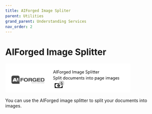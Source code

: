 ```yaml
---
title: AIForged Image Spliter
parent: Utilities
grand_parent: Understanding Services
nav_order: 2
---
```


# AIForged Image Splitter

![](<../../.gitbook/assets/51 (1) (1).png>)

You can use the AIForged image splitter to split your documents into images.
